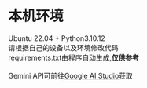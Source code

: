 # 本机环境
Ubuntu 22.04 + Python3.10.12  <br>
请根据自己的设备以及环境修改代码  <br>
requirements.txt由程序自动生成,**仅供参考**<br>
<br>
Gemini API可前往[Google AI Studio](https://aistudio.google.com/app/apikey "Google AI Studio")获取
